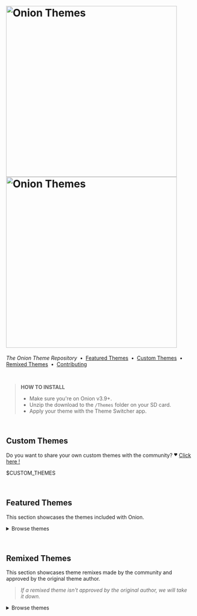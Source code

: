 <p>&nbsp;</p>

# <img alt="Onion Themes" src="https://user-images.githubusercontent.com/44569252/179506709-0db2a8f5-3074-477c-81c4-719f281ddccc.png#gh-dark-mode-only" width="464px"><img alt="Onion Themes" src="https://user-images.githubusercontent.com/44569252/179506712-d5a1a916-7270-4902-aa55-5d93f7ee0f6e.png#gh-light-mode-only" width="464px">

*The Onion Theme Repository*
&nbsp;•&nbsp; [Featured&nbsp;Themes](#featured-themes)
&nbsp;•&nbsp; [Custom&nbsp;Themes](#custom-themes)
&nbsp;•&nbsp; [Remixed&nbsp;Themes](#remixed-themes)
&nbsp;•&nbsp; [Contributing](CONTRIBUTING.md)

<p>&nbsp;</p>

<blockquote>

**HOW TO INSTALL**  
- Make sure you're on Onion v3.9+.  
- Unzip the download to the `/Themes` folder on your SD card.  
- Apply your theme with the Theme Switcher app.

</blockquote>

<p>&nbsp;</p>

## Custom Themes

Do you want to share your own custom themes with the community? <sup><sub>❤️</sub></sup> [Click here !](CONTRIBUTING.md)

<p>$CUSTOM_THEMES</p>

<p>&nbsp;</p>

## Featured Themes

This section showcases the themes included with Onion.

<details>
<summary>Browse themes</summary>

<p>$FEATURED_THEMES</p>

</details>

<p>&nbsp;</p>

## Remixed Themes

This section showcases theme remixes made by the community and approved by the original theme author.

> *If a remixed theme isn't approved by the original author, we will take it down.*

<details>
<summary>Browse themes</summary>

<p>$REMIXED_THEMES</p>

</details>

<p>&nbsp;</p>
